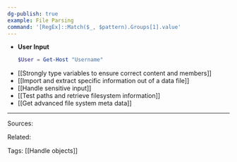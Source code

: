 ```yaml
---
dg-publish: true
example: File Parsing
command: '[RegEx]::Match($_, $pattern).Groups[1].value'
---
```


- **User Input**    
    ```powershell
    $User = Get-Host "Username"
    ```
- [[Strongly type variables to ensure correct content and members]]
- [[Import and extract specific information out of a data file]]
- [[Handle sensitive input]]
- [[Test paths and retrieve filesystem information]]
- [[Get advanced file system meta data]]

---
Sources:

Related:

Tags:
[[Handle objects]]